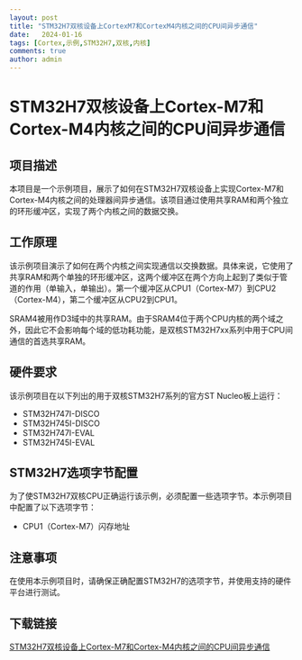 ```yaml
---
layout: post
title: "STM32H7双核设备上CortexM7和CortexM4内核之间的CPU间异步通信"
date:   2024-01-16
tags: [Cortex,示例,STM32H7,双核,内核]
comments: true
author: admin
---
```

# STM32H7双核设备上Cortex-M7和Cortex-M4内核之间的CPU间异步通信

## 项目描述

本项目是一个示例项目，展示了如何在STM32H7双核设备上实现Cortex-M7和Cortex-M4内核之间的处理器间异步通信。该项目通过使用共享RAM和两个独立的环形缓冲区，实现了两个内核之间的数据交换。

## 工作原理

该示例项目演示了如何在两个内核之间实现通信以交换数据。具体来说，它使用了共享RAM和两个单独的环形缓冲区，这两个缓冲区在两个方向上起到了类似于管道的作用（单输入，单输出）。第一个缓冲区从CPU1（Cortex-M7）到CPU2（Cortex-M4），第二个缓冲区从CPU2到CPU1。

SRAM4被用作D3域中的共享RAM。由于SRAM4位于两个CPU内核的两个域之外，因此它不会影响每个域的低功耗功能，是双核STM32H7xx系列中用于CPU间通信的首选共享RAM。

## 硬件要求

该示例项目在以下列出的用于双核STM32H7系列的官方ST Nucleo板上运行：

- STM32H747I-DISCO
- STM32H745I-DISCO
- STM32H747I-EVAL
- STM32H745I-EVAL

## STM32H7选项字节配置

为了使STM32H7双核CPU正确运行该示例，必须配置一些选项字节。本示例项目中配置了以下选项字节：

- CPU1（Cortex-M7）闪存地址

## 注意事项

在使用本示例项目时，请确保正确配置STM32H7的选项字节，并使用支持的硬件平台进行测试。

## 下载链接

[STM32H7双核设备上Cortex-M7和Cortex-M4内核之间的CPU间异步通信](https://pan.quark.cn/s/c1d58d5b665d)